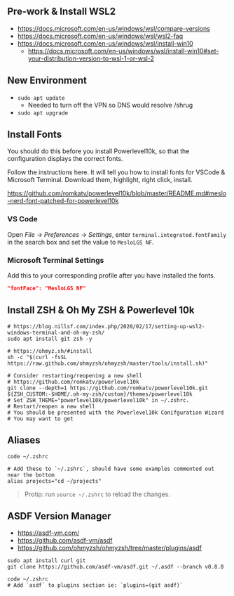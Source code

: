 
## Pre-work & Install WSL2
- https://docs.microsoft.com/en-us/windows/wsl/compare-versions
- https://docs.microsoft.com/en-us/windows/wsl/wsl2-faq
- https://docs.microsoft.com/en-us/windows/wsl/install-win10
  - https://docs.microsoft.com/en-us/windows/wsl/install-win10#set-your-distribution-version-to-wsl-1-or-wsl-2

## New Environment
- `sudo apt update`
  - Needed to turn off the VPN so DNS would resolve /shrug
- `sudo apt upgrade`

## Install Fonts

You should do this before you install Powerlevel10k, so that the configuration displays the correct fonts.

Follow the instructions here. It will tell you how to install fonts for VSCode & Microsoft Terminal.
Download them, highlight, right click, install.

https://github.com/romkatv/powerlevel10k/blob/master/README.md#meslo-nerd-font-patched-for-powerlevel10k

### VS Code

Open _File_ → _Preferences_ → _Settings_, enter `terminal.integrated.fontFamily` in the search box and set the value to `MesloLGS NF`.

### Microsoft Terminal Settings

Add this to your corresponding profile after you have installed the fonts.

```json
"fontFace": "MesloLGS NF"
```

## Install ZSH & Oh My ZSH & Powerlevel 10k

```shell
# https://blog.nillsf.com/index.php/2020/02/17/setting-up-wsl2-windows-terminal-and-oh-my-zsh/
sudo apt install git zsh -y

# https://ohmyz.sh/#install
sh -c "$(curl -fsSL https://raw.github.com/ohmyzsh/ohmyzsh/master/tools/install.sh)"

# Consider restarting/reopening a new shell
# https://github.com/romkatv/powerlevel10k
git clone --depth=1 https://github.com/romkatv/powerlevel10k.git ${ZSH_CUSTOM:-$HOME/.oh-my-zsh/custom}/themes/powerlevel10k
# Set ZSH_THEME="powerlevel10k/powerlevel10k" in ~/.zshrc.
# Restart/reopen a new shell
# You should be presented with the Powerlevel10k Conifguration Wizard
# You may want to get 
```

## Aliases

```shell
code ~/.zshrc

# Add these to `~/.zshrc`, should have some examples commented out near the bottom
alias projects="cd ~/projects"
```

> Protip: run `source ~/.zshrc` to reload the changes.

## ASDF Version Manager

- https://asdf-vm.com/
- https://github.com/asdf-vm/asdf
- https://github.com/ohmyzsh/ohmyzsh/tree/master/plugins/asdf

```shell
sudo apt install curl git
git clone https://github.com/asdf-vm/asdf.git ~/.asdf --branch v0.8.0

code ~/.zshrc
# Add `asdf` to plugins section ie: `plugins=(git asdf)`
```
